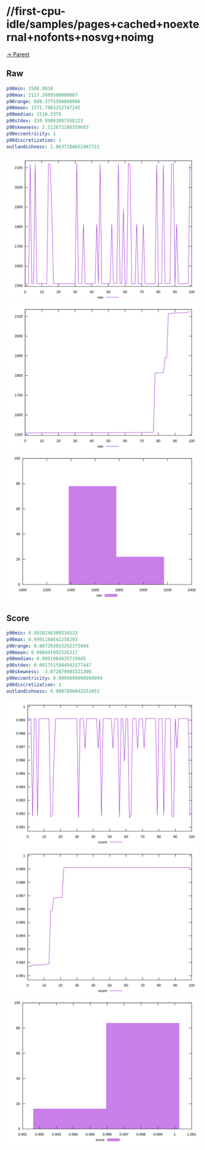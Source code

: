 
# //first-cpu-idle/samples/pages+cached+noexternal+nofonts+nosvg+noimg

[→ Parent](../..)


## Raw


```yaml
p90min: 1508.0034
p90max: 2117.3809500000007
p90range: 609.3775500000006
p90mean: 1571.7963252747245
p90median: 1510.3378
p90stdev: 159.99083897558123
p90skewness: 2.512672186359603
p90eccentricity: 1
p90discretization: 1
outlandishness: 1.0637104652967722

```

![PLOT: raw-values](./raw/values.svg)![PLOT: raw-sorted](./raw/sorted.svg)![PLOT: raw-histogram](./raw/histogram.svg)
## Score


```yaml
p90min: 0.9918246309334533
p90max: 0.9991184642258293
p90range: 0.007293833292375984
p90mean: 0.998491992526317
p90median: 0.9991084835719645
p90stdev: 0.0017515944942577447
p90skewness: -3.072879003321308
p90eccentricity: 0.9999999999999999
p90discretization: 1
outlandishness: 0.9987896042551052

```

![PLOT: score-values](./score/values.svg)![PLOT: score-sorted](./score/sorted.svg)![PLOT: score-histogram](./score/histogram.svg)